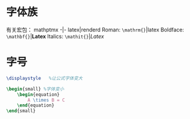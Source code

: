 # 字体族
有关宏包： mathptmx
-|-
latex|renderd
Roman: `\mathrm{}`|$\mathrm{latex}$
Boldface: `\mathbf{}`|$\mathbf{Latex}$
Italics: `\mathit{}`|$\mathit{Latex}$
# 字号
```tex
\displaystyle	%让公式字体变大

\begin{small} %字体变小
	\begin{equation}
		A \times B = C
	\end{equation}
\end{small}
```

